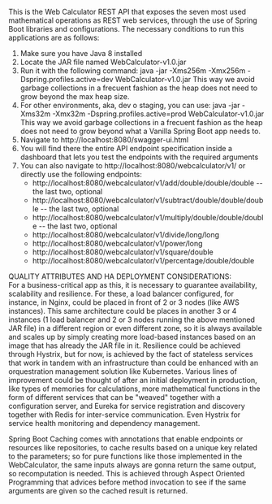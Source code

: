 This is the Web Calculator REST API that exposes the seven most used mathematical operations as REST web services, through the use of Spring Boot libraries and configurations.
The necessary conditions to run this applications are as follows:

1. Make sure you have Java 8 installed
2. Locate the JAR file named WebCalculator-v1.0.jar
3. Run it with the following command:
   java -jar -Xms256m -Xmx256m -Dspring.profiles.active=dev WebCalculator-v1.0.jar
   This way we avoid garbage collections in a frecuent fashion as the heap does not need to grow beyond the max heap size.
4. For other environments, aka, dev o staging, you can use:
   java -jar -Xms32m -Xmx32m -Dspring.profiles.active=prod WebCalculator-v1.0.jar
   This way we avoid garbage collections in a frecuent fashion as the heap does not need to grow beyond what a Vanilla Spring Boot app needs to.
5. Navigate to http://localhost:8080/swagger-ui.html
6. You will find there the entire API endpoint specification inside a dashboard that lets you test the endpoints with the required arguments
7. You can also navigate to http://localhost:8080/webcalculator/v1/ or directly use the following endpoints:
   - http://localhost:8080/webcalculator/v1/add/double/double/double -- the last two, optional
   - http://localhost:8080/webcalculator/v1/subtract/double/double/double -- the last two, optional
   - http://localhost:8080/webcalculator/v1/multiply/double/double/double -- the last two, optional
   - http://localhost:8080/webcalculator/v1/divide/long/long
   - http://localhost:8080/webcalculator/v1/power/long
   - http://localhost:8080/webcalculator/v1/square/double
   - http://localhost:8080/webcalculator/v1/percentage/double/double

QUALITY ATTRIBUTES AND HA DEPLOYMENT CONSIDERATIONS:   
For a business-critical app as this, it is necessary to guarantee availability, scalability and resilience. For these, a load balancer configured, for instance, in Nginx, could be placed in front of 2 or 3 nodes (like AWS instances). This same architecture could be places in another 3 or 4 instances (1 load balancer and 2 or 3 nodes running the above mentioned JAR file) in a different region or even different zone, so it is always available and scales up by simply creating more load-based instances based on an image that has already the JAR file in it. Resilience could be achieved through Hystrix, but for now, is achieved by the fact of stateless services that work in tandem with an infrastructure than could be enhanced with an orquestration management solution like Kubernetes.
Various lines of improvement could be thought of after an initial deployment in production, like types of memories for calculations, more mathematical functions in the form of different services that can be "weaved" together with a configuration server, and Eureka for service registration and discovery together with Redis for inter-service communication. Even Hystrix for service health monitoring and dependency management.

Spring Boot Caching comes with annotations that enable endpoints or resources like repositories, to cache results based on a unique key related to the parameters; so for pure functions like those implemented in the WebCalculator, the same inputs always are gonna return the same output, so recomputation is needed. This is achieved through Aspect Oriented Programming that advices before method invocation to see if the same arguments are given so the cached result is returned.